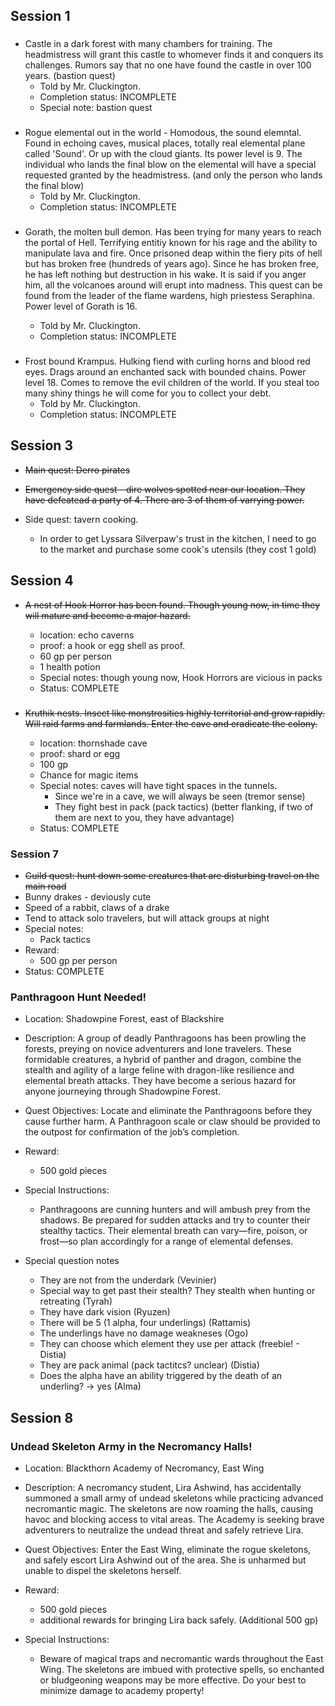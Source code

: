 ## Session 1

###

-   Castle in a dark forest with many chambers for training. The headmistress will grant this castle to whomever finds it and conquers its challenges. Rumors say that no one have found the castle in over 100 years. (bastion quest)
    -   Told by Mr. Cluckington.
    -   Completion status: INCOMPLETE
    -   Special note: bastion quest

###

-   Rogue elemental out in the world - Homodous, the sound elemntal. Found in echoing caves, musical places, totally real elemental plane called 'Sound'. Or up with the cloud giants. Its power level is 9. The individual who lands the final blow on the elemental will have a special requested granted by the headmistress. (and only the person who lands the final blow)
    -   Told by Mr. Cluckington.
    -   Completion status: INCOMPLETE

###

-   Gorath, the molten bull demon. Has been trying for many years to reach the portal of Hell. Terrifying entitiy known for his rage and the ability to manipulate lava and fire. Once prisoned deap within the fiery pits of hell but has broken free (hundreds of years ago). Since he has broken free, he has left nothing but destruction in his wake. It is said if you anger him, all the volcanoes around will erupt into madness. This quest can be found from the leader of the flame wardens, high priestess Seraphina. Power level of Gorath is 16.

    -   Told by Mr. Cluckington.
    -   Completion status: INCOMPLETE

###

-   Frost bound Krampus. Hulking fiend with curling horns and blood red eyes. Drags around an enchanted sack with bounded chains. Power level 18. Comes to remove the evil children of the world. If you steal too many shiny things he will come for you to collect your debt.
    -   Told by Mr. Cluckington.
    -   Completion status: INCOMPLETE

## Session 3

-   ~~Main quest: Derro pirates~~
-   ~~Emergency side quest - dire wolves spotted near our location. They have defeatead a party of 4. There are 3 of them of varrying power.~~

-   Side quest: tavern cooking.
    -   In order to get Lyssara Silverpaw's trust in the kitchen, I need to go to the market and purchase some cook's utensils (they cost 1 gold)

## Session 4

-   ~~A nest of Hook Horror has been found. Though young now, in time they will mature and become a major hazard.~~

    -   location: echo caverns
    -   proof: a hook or egg shell as proof.
    -   60 gp per person
    -   1 health potion
    -   Special notes: though young now, Hook Horrors are vicious in packs
    -   Status: COMPLETE

    ###

-   ~~Kruthik nests. Insect like monstrosities highly territorial and grow rapidly. Will raid farms and farmlands. Enter the cave and eradicate the colony.~~

    -   location: thornshade cave
    -   proof: shard or egg
    -   100 gp
    -   Chance for magic items
    -   Special notes: caves will have tight spaces in the tunnels.
        -   Since we're in a cave, we will always be seen (tremor sense)
        -   They fight best in pack (pack tactics) (better flanking, if two of them are next to you, they have advantage)
    -   Status: COMPLETE

### Session 7

-   ~~Guild quest: hunt down some creatures that are disturbing travel on the main road~~
-   Bunny drakes - deviously cute
-   Speed of a rabbit, claws of a drake
-   Tend to attack solo travelers, but will attack groups at night
-   Special notes:
    -   Pack tactics
-   Reward:
    -   500 gp per person
-   Status: COMPLETE

### Panthragoon Hunt Needed!

-   Location: Shadowpine Forest, east of Blackshire
-   Description: A group of deadly Panthragoons has been prowling the forests, preying on novice adventurers and lone travelers. These formidable creatures, a hybrid of panther and dragon, combine the stealth and agility of a large feline with dragon-like resilience and elemental breath attacks. They have become a serious hazard for anyone journeying through Shadowpine Forest.

-   Quest Objectives: Locate and eliminate the Panthragoons before they cause further harm. A Panthragoon scale or claw should be provided to the outpost for confirmation of the job’s completion.
-   Reward:

    -   500 gold pieces

-   Special Instructions:

    -   Panthragoons are cunning hunters and will ambush prey from the shadows. Be prepared for sudden attacks and try to counter their stealthy tactics. Their elemental breath can vary—fire, poison, or frost—so plan accordingly for a range of elemental defenses.

-   Special question notes
    -   They are not from the underdark (Vevinier)
    -   Special way to get past their stealth? They stealth when hunting or retreating (Tyrah)
    -   They have dark vision (Ryuzen)
    -   There will be 5 (1 alpha, four underlings) (Rattamis)
    -   The underlings have no damage weakneses (Ogo)
    -   They can choose which element they use per attack (freebie! - Distia)
    -   They are pack animal (pack tactitcs? unclear) (Distia)
    -   Does the alpha have an ability triggered by the death of an underling? -> yes (Alma)

## Session 8

### Undead Skeleton Army in the Necromancy Halls!

-   Location: Blackthorn Academy of Necromancy, East Wing

-   Description: A necromancy student, Lira Ashwind, has accidentally summoned a small army of undead skeletons while practicing advanced necromantic magic. The skeletons are now roaming the halls, causing havoc and blocking access to vital areas. The Academy is seeking brave adventurers to neutralize the undead threat and safely retrieve Lira.

-   Quest Objectives: Enter the East Wing, eliminate the rogue skeletons, and safely escort Lira Ashwind out of the area. She is unharmed but unable to dispel the skeletons herself.

-   Reward:
    -   500 gold pieces
    -   additional rewards for bringing Lira back safely. (Additional 500 gp)
-   Special Instructions:
    -   Beware of magical traps and necromantic wards throughout the East Wing. The skeletons are imbued with protective spells, so enchanted or bludgeoning weapons may be more effective. Do your best to minimize damage to academy property!
